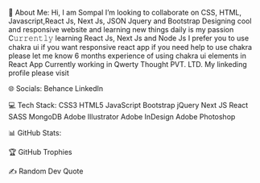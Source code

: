 💫 About Me:
Hi, I am Sompal
I’m looking to collaborate on CSS, HTML, Javascript,React Js, Next Js, JSON Jquery and Bootstrap
Designing cool and responsive website and learning new things daily is my passion
C𝚞𝚛𝚛𝚎𝚗𝚝𝚕𝚢 learning React Js, Next Js and Node Js
I prefer you to use chakra ui if you want responsive react app if you need help to use chakra please let me know
6 months experience of using chakra ui elements in React App
Currently working in Qwerty Thought PVT. LTD.
My linkeding profile please visit

🌐 Socials:
Behance LinkedIn

💻 Tech Stack:
CSS3 HTML5 JavaScript Bootstrap jQuery Next JS React SASS MongoDB Adobe Illustrator Adobe InDesign Adobe Photoshop

📊 GitHub Stats:






🏆 GitHub Trophies


✍️ Random Dev Quote




